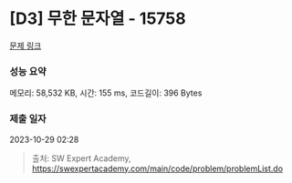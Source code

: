 # [D3] 무한 문자열 - 15758 

[문제 링크](https://swexpertacademy.com/main/code/problem/problemDetail.do?contestProbId=AYP5JmsqcngDFATW) 

### 성능 요약

메모리: 58,532 KB, 시간: 155 ms, 코드길이: 396 Bytes

### 제출 일자

2023-10-29 02:28



> 출처: SW Expert Academy, https://swexpertacademy.com/main/code/problem/problemList.do